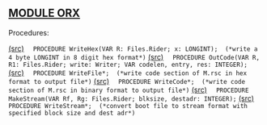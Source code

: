 
## [MODULE ORX](https://github.com/io-core/Build/blob/main/ORX.Mod)

Procedures:

[(src)](https://github.com/io-core/Build/blob/main/ORX.Mod#L17) `  PROCEDURE WriteHex(VAR R: Files.Rider; x: LONGINT);  (*write a 4 byte LONGINT in 8 digit hex format*)`
[(src)](https://github.com/io-core/Build/blob/main/ORX.Mod#L29) `  PROCEDURE OutCode(VAR R, R1: Files.Rider; write: Writer; VAR codelen, entry, res: INTEGER);`
[(src)](https://github.com/io-core/Build/blob/main/ORX.Mod#L56) `  PROCEDURE WriteFile*;  (*write code section of M.rsc in hex format to output file*)`
[(src)](https://github.com/io-core/Build/blob/main/ORX.Mod#L87) `  PROCEDURE WriteCode*;  (*write code section of M.rsc in binary format to output file*)`
[(src)](https://github.com/io-core/Build/blob/main/ORX.Mod#L116) `  PROCEDURE MakeStream(VAR Rf, Rg: Files.Rider; blksize, destadr: INTEGER);`
[(src)](https://github.com/io-core/Build/blob/main/ORX.Mod#L127) `  PROCEDURE WriteStream*;  (*convert boot file to stream format with specified block size and dest adr*)`
